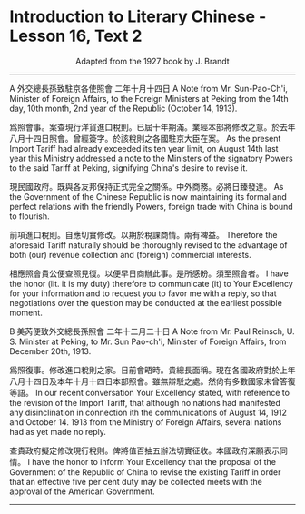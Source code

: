 # Introduction to Literary Chinese - Lesson 16, Text 2

<center>Adapted from the 1927 book by J. Brandt</center>

---

<!-- A 外交總長孫致駐京各使照會 二年十月十四日
A Note from Mr. Sun-Pao-Ch'i, Minister of Foreign Affairs, to the Foreign Ministers at Peking from the 14th day, 10th month, 2nd year of the Republic (October 14, 1913).

爲照會事。案查現行洋貨進口稅則。已屆十年期滿。業經本部將修改之意。於去年八月十四日照會。曾經簽字。於該稅則之各國駐京大臣在案。現民國政府。既與各友邦保持正式完全之關係。中外商務。必將日臻發達。前項進口稅則。自應切實修改。以期於稅課商情。兩有裨益。相應照會貴公便查照見復。以便早日商辦此事。是所感盼。須至照會者。
As the present Import Tariff had already exceeded its ten year limit, on August 14th last year this Ministry addressed a note to the Ministers of the signatory Powers to the said Tariff at Peking, signifying China's desire to revise it. As the Government of the Chinese Republic is now maintaining its formal and perfect relations with the friendly Powers, foreign trade with China is bound to flourish. Therefore the aforesaid Tariff naturally should be thoroughly revised to the advantage of both (our) revenue collection and (foreign) commercial interests. I have the honor (lit. it is my duty) therefore to communicate (it) to Your Excellency for your information and to request you to favor me with a reply, so that negotiations over the question may be conducted at the earliest possible moment. -->

A 外交總長孫致駐京各使照會 二年十月十四日
A Note from Mr. Sun-Pao-Ch'i, Minister of Foreign Affairs, to the Foreign Ministers at Peking from the 14th day, 10th month, 2nd year of the Republic (October 14, 1913).

爲照會事。案查現行洋貨進口稅則。已屆十年期滿。業經本部將修改之意。於去年八月十四日照會。曾經簽字。於該稅則之各國駐京大臣在案。
As the present Import Tariff had already exceeded its ten year limit, on August 14th last year this Ministry addressed a note to the Ministers of the signatory Powers to the said Tariff at Peking, signifying China's desire to revise it.

現民國政府。既與各友邦保持正式完全之關係。中外商務。必將日臻發達。
As the Government of the Chinese Republic is now maintaining its formal and perfect relations with the friendly Powers, foreign trade with China is bound to flourish.

前項進口稅則。自應切實修改。以期於稅課商情。兩有裨益。
Therefore the aforesaid Tariff naturally should be thoroughly revised to the advantage of both (our) revenue collection and (foreign) commercial interests.

相應照會貴公便查照見復。以便早日商辦此事。是所感盼。須至照會者。
I have the honor (lit. it is my duty) therefore to communicate (it) to Your Excellency for your information and to request you to favor me with a reply, so that negotiations over the question may be conducted at the earliest possible moment.

<!-- B 美芮便致外交總長孫照會 二年十二月二十日
A Note from Mr. Paul Reinsch, U. S. Minister at Peking, to Mr. Sun Pao-ch'i, Minister of Foreign Affairs, from December 20th, 1913.

爲照復事。修改進口稅則之家。日前會晤時。貴總長面稱。現在各國政府對於上年八月十四日及本年十月十四日本部照會。雖無辯駁之處。然尙有多數國家未曾答復等語。查貴政府擬定修改現行稅則。俾將值百抽五辦法切實征收。本國政府深願表示同情。本公使用特聲明。相應照復貴總長查照可也。須至照復者。
In our recent conversation Your Excellency stated, with reference to the revision of the Import Tariff, that although no nations had manifested any disinclination in connection ith the communications of August 14, 1912 and October 14. 1913 from the Ministry of Foreign Affairs, several nations had as yet made no reply. I have the honor to inform Your Excellency that the proposal of the Government of the Republic of China to revise the existing Tariff in order that an effective five per cent duty may be collected meets with the approval of the American Government. -->

B 美芮便致外交總長孫照會 二年十二月二十日
A Note from Mr. Paul Reinsch, U. S. Minister at Peking, to Mr. Sun Pao-ch'i, Minister of Foreign Affairs, from December 20th, 1913.

爲照復事。修改進口稅則之家。日前會晤時。貴總長面稱。現在各國政府對於上年八月十四日及本年十月十四日本部照會。雖無辯駁之處。然尙有多數國家未曾答復等語。
In our recent conversation Your Excellency stated, with reference to the revision of the Import Tariff, that although no nations had manifested any disinclination in connection ith the communications of August 14, 1912 and October 14. 1913 from the Ministry of Foreign Affairs, several nations had as yet made no reply.

查貴政府擬定修改現行稅則。俾將值百抽五辦法切實征收。本國政府深願表示同情。
I have the honor to inform Your Excellency that the proposal of the Government of the Republic of China to revise the existing Tariff in order that an effective five per cent duty may be collected meets with the approval of the American Government.

---
